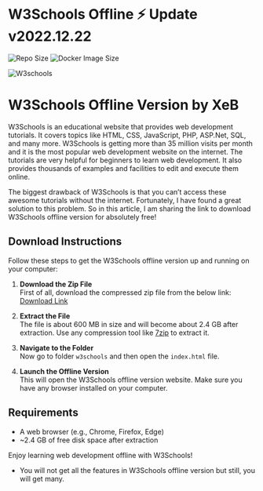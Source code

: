 # W3Schools Offline ⚡️  Update v2022.12.22

![Repo Size](https://img.shields.io/github/repo-size/ja7adr/W3Schools) ![Docker Image Size](https://img.shields.io/docker/image-size/ja7adr/w3schools?style=flat-square)

![W3schools](https://www.w3schools.com/images/w3schoolscom_gray.gif)

# W3Schools Offline Version by XeB

W3Schools is an educational website that provides web development tutorials. It covers topics like HTML, CSS, JavaScript, PHP, ASP.Net, SQL, and many more. W3Schools is getting more than 35 million visits per month and it is the most popular web development website on the internet. The tutorials are very helpful for beginners to learn web development. It also provides thousands of examples and facilities to edit and execute them online.

The biggest drawback of W3Schools is that you can’t access these awesome tutorials without the internet. Fortunately, I have found a great solution to this problem. So in this article, I am sharing the link to download W3Schools offline version for absolutely free!

## Download Instructions

Follow these steps to get the W3Schools offline version up and running on your computer:

1. **Download the Zip File**  
   First of all, download the compressed zip file from the below link:  
   [Download Link](https://github.com/AkhtarZeb5101/W3Schools)

2. **Extract the File**  
   The file is about 600 MB in size and will become about 2.4 GB after extraction. Use any compression tool like [7zip](https://www.7-zip.org/) to extract it.

3. **Navigate to the Folder**  
   Now go to folder `w3schools` and then open the `index.html` file.

4. **Launch the Offline Version**  
   This will open the W3Schools offline version website. Make sure you have any browser installed on your computer.
   
   

## Requirements
- A web browser (e.g., Chrome, Firefox, Edge)
- ~2.4 GB of free disk space after extraction


Enjoy learning web development offline with W3Schools!

- You will not get all the features in W3Schools offline version but still, you will get many.
